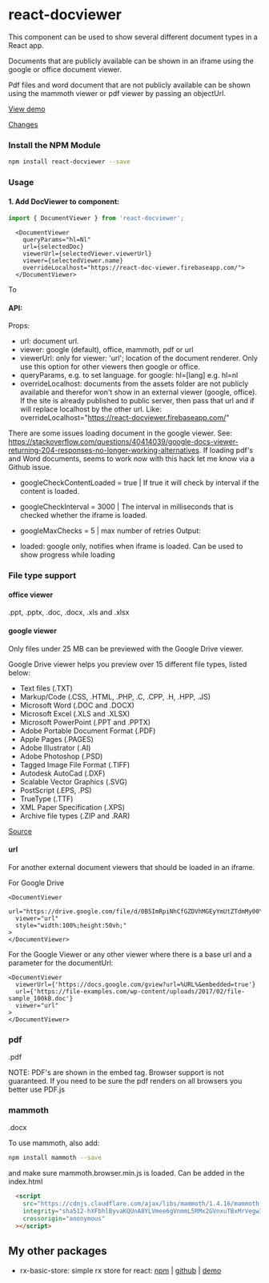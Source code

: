 # react-docviewer
This component can be used to show several different document types in a React app.

Documents that are publicly available can be shown in an iframe using the google or office document viewer.

Pdf files and word document that are not publicly available can be shown using the mammoth viewer or pdf viewer by passing an objectUrl.

<a href="https://react-docviewer.web.app/">View demo</a>

<a href="https://github.com/Marcelh1983/document-viewer/blob/main/libs/react-docviewer/changelog.md">Changes</a>

### Install the NPM Module

```sh
npm install react-docviewer --save
```

### Usage

#### 1. Add DocViewer to component:

```ts
import { DocumentViewer } from 'react-docviewer';
```

```tsx
  <DocumentViewer
    queryParams="hl=Nl"
    url={selectedDoc}
    viewerUrl={selectedViewer.viewerUrl}
    viewer={selectedViewer.name}
    overrideLocalhost="https://react-doc-viewer.firebaseapp.com/">
  </DocumentViewer>
```

To

#### API:

Props:

- url: document url.
- viewer: google (default), office, mammoth, pdf or url
- viewerUrl: only for viewer: 'url'; location of the document renderer. Only use this option for other viewers then google or office.
- queryParams, e.g. to set language. for google: hl=[lang] e.g. hl=nl
 - overrideLocalhost: documents from the assets folder are not publicly available and therefor won't show in an external viewer (google, office). If the site is already published to public server, then pass that url and if will replace localhost by the other url. Like: overrideLocalhost="https://react-docviewer.firebaseapp.com/"

There are some issues loading document in the google viewer. See: https://stackoverflow.com/questions/40414039/google-docs-viewer-returning-204-responses-no-longer-working-alternatives. If loading pdf's and Word documents, seems to work now with this hack let me know via a Github issue.

- googleCheckContentLoaded = true | If true it will check by interval if the content is loaded.
- googleCheckInterval = 3000 | The interval in milliseconds that is checked whether the iframe is loaded.
- googleMaxChecks = 5 | max number of retries
Output:

- loaded: google only, notifies when iframe is loaded. Can be used to show progress while loading

### File type support

#### office viewer

.ppt, .pptx, .doc, .docx, .xls and .xlsx

#### google viewer

Only files under 25 MB can be previewed with the Google Drive viewer.

Google Drive viewer helps you preview over 15 different file types, listed below:

- Text files (.TXT)
- Markup/Code (.CSS, .HTML, .PHP, .C, .CPP, .H, .HPP, .JS)
- Microsoft Word (.DOC and .DOCX)
- Microsoft Excel (.XLS and .XLSX)
- Microsoft PowerPoint (.PPT and .PPTX)
- Adobe Portable Document Format (.PDF)
- Apple Pages (.PAGES)
- Adobe Illustrator (.AI)
- Adobe Photoshop (.PSD)
- Tagged Image File Format (.TIFF)
- Autodesk AutoCad (.DXF)
- Scalable Vector Graphics (.SVG)
- PostScript (.EPS, .PS)
- TrueType (.TTF)
- XML Paper Specification (.XPS)
- Archive file types (.ZIP and .RAR)

<a href="https://gist.githubusercontent.com/tzmartin/1cf85dc3d975f94cfddc04bc0dd399be/raw/d4263c8faf7b68f4bbfd33b386ec33ed2bc11e7d/embedded-file-viewer.md">Source</a>

#### url

For another external document viewers that should be loaded in an iframe.

For Google Drive

```tsx
<DocumentViewer
  url="https://drive.google.com/file/d/0B5ImRpiNhCfGZDVhMGEyYmUtZTdmMy00YWEyLWEyMTQtN2E2YzM3MDg3MTZh/preview"
  viewer="url"
  style="width:100%;height:50vh;"
>
</DocumentViewer>
```

For the Google Viewer or any other viewer where there is a base url and a parameter for the documentUrl:

```tsx
<DocumentViewer
  viewerUrl={'https://docs.google.com/gview?url=%URL%&embedded=true'}
  url={'https://file-examples.com/wp-content/uploads/2017/02/file-sample_100kB.doc'}
  viewer="url"
>
</DocumentViewer>
```

### pdf

.pdf

NOTE: PDF's are shown in the embed tag. Browser support is not guaranteed. If you need to be sure the pdf renders on all browsers you better use PDF.js

### mammoth

.docx

To use mammoth, also add:

```sh
npm install mammoth --save
```

and make sure mammoth.browser.min.js is loaded. Can be added in the index.html
```html
  <script
    src="https://cdnjs.cloudflare.com/ajax/libs/mammoth/1.4.16/mammoth.browser.min.js"
    integrity="sha512-hXFbhlByvaKQUnA8YLVmee6gVnmmL5RMx2GVnxuTBxMrVegwIN/1d2eZ3ICNzw0MViUotNtZEdgPW+Dq+kv4oQ=="
    crossorigin="anonymous"
  ></script>
```

## My other packages

- rx-basic-store: simple rx store for react: [npm](https://www.npmjs.com/package/rx-basic-store) | [github](https://github.com/Marcelh1983/rx-basic-store) | [demo](https://rx-basic-store.web.app/)

